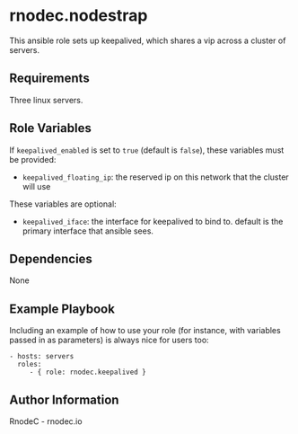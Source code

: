 rnodec.nodestrap
=========

This ansible role sets up keepalived, which shares a vip across a cluster of servers.

Requirements
------------

Three linux servers.

Role Variables
--------------

If `keepalived_enabled` is set to `true` (default is `false`), these variables must be provided:
* `keepalived_floating_ip`: the reserved ip on this network that the cluster will use

These variables are optional:
* `keepalived_iface`: the interface for keepalived to bind to.  default is the primary interface that ansible sees.  

Dependencies
------------

None


Example Playbook
----------------

Including an example of how to use your role (for instance, with variables passed in as parameters) is always nice for users too:

    - hosts: servers
      roles:
         - { role: rnodec.keepalived }

Author Information
------------------

RnodeC - rnodec.io
